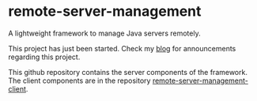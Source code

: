 remote-server-management
========================

A lightweight framework to manage Java servers remotely.

This project has just been started. Check my [blog](http://maxrohde.com) for announcements regarding this project.

This github repository contains the server components of the framework. The client components are in the repository 
[remote-server-management-client](https://github.com/mxro/remote-server-management-client).